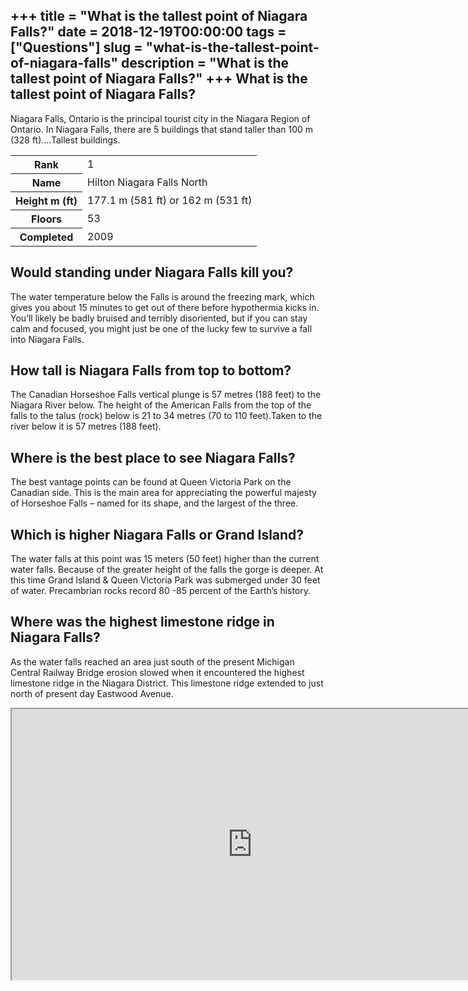 +++
title = "What is the tallest point of Niagara Falls?"
date = 2018-12-19T00:00:00
tags = ["Questions"]
slug = "what-is-the-tallest-point-of-niagara-falls"
description = "What is the tallest point of Niagara Falls?"
+++
What is the tallest point of Niagara Falls?
-------------------------------------------

Niagara Falls, Ontario is the principal tourist city in the Niagara Region of Ontario. In Niagara Falls, there are 5 buildings that stand taller than 100 m (328 ft)….Tallest buildings.

<table><tr><th>Rank</th><td>1</td></tr><tr><th>Name</th><td>Hilton Niagara Falls North</td></tr><tr><th>Height m (ft)</th><td>177.1 m (581 ft) or 162 m (531 ft)</td></tr><tr><th>Floors</th><td>53</td></tr><tr><th>Completed</th><td>2009</td></tr></table>

Would standing under Niagara Falls kill you?
--------------------------------------------

The water temperature below the Falls is around the freezing mark, which gives you about 15 minutes to get out of there before hypothermia kicks in. You’ll likely be badly bruised and terribly disoriented, but if you can stay calm and focused, you might just be one of the lucky few to survive a fall into Niagara Falls.

How tall is Niagara Falls from top to bottom?
---------------------------------------------

The Canadian Horseshoe Falls vertical plunge is 57 metres (188 feet) to the Niagara River below. The height of the American Falls from the top of the falls to the talus (rock) below is 21 to 34 metres (70 to 110 feet).Taken to the river below it is 57 metres (188 feet).

Where is the best place to see Niagara Falls?
---------------------------------------------

The best vantage points can be found at Queen Victoria Park on the Canadian side. This is the main area for appreciating the powerful majesty of Horseshoe Falls – named for its shape, and the largest of the three.

Which is higher Niagara Falls or Grand Island?
----------------------------------------------

The water falls at this point was 15 meters (50 feet) higher than the current water falls. Because of the greater height of the falls the gorge is deeper. At this time Grand Island &amp; Queen Victoria Park was submerged under 30 feet of water. Precambrian rocks record 80 -85 percent of the Earth’s history.

Where was the highest limestone ridge in Niagara Falls?
-------------------------------------------------------

As the water falls reached an area just south of the present Michigan Central Railway Bridge erosion slowed when it encountered the highest limestone ridge in the Niagara District. This limestone ridge extended to just north of present day Eastwood Avenue.

<iframe allow="accelerometer; autoplay; clipboard-write; encrypted-media; gyroscope; picture-in-picture" allowfullscreen="" class="__youtube_prefs__  epyt-is-override  no-lazyload" data-no-lazy="1" data-origheight="433" data-origwidth="770" data-skipgform_ajax_framebjll="" height="433" id="_ytid_52062" loading="lazy" src="https://www.youtube.com/embed/GWR_xwS6IGQ?enablejsapi=1&autoplay=0&cc_load_policy=0&cc_lang_pref=&iv_load_policy=1&loop=0&modestbranding=0&rel=1&fs=1&playsinline=0&autohide=2&theme=dark&color=red&controls=1&" title="YouTube player" width="770"></iframe>
